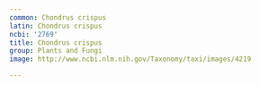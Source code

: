 ```yaml
---
common: Chondrus crispus
latin: Chondrus crispus
ncbi: '2769'
title: Chondrus crispus
group: Plants and Fungi
image: http://www.ncbi.nlm.nih.gov/Taxonomy/taxi/images/4219

---
```

